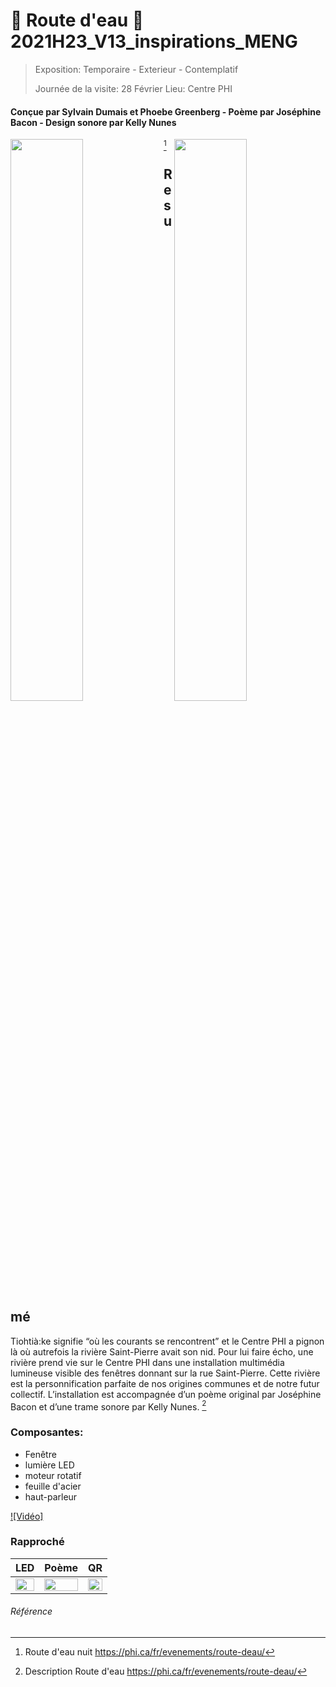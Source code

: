 # 🌊 Route d'eau 🌊 2021H23_V13_inspirations_MENG
> Exposition: Temporaire - Exterieur - Contemplatif
> 
> Journée de la visite: 28 Février
> Lieu: Centre PHI
#### Conçue par Sylvain Dumais et Phoebe Greenberg - Poème par Joséphine Bacon - Design sonore par Kelly Nunes

[^1]<img  width="48%" align="left" src="https://github.com/S0hda/H23_V13_inspirations_MENG/blob/main/visite_Individuel/Média/route_deau_nuit.jpg">
<img  width="48%" align="right" src="https://github.com/S0hda/H23_V13_inspirations_MENG/blob/main/visite_Individuel/Média/route_deau_jour.png">

## Resumé 
Tiohtià:ke signifie “où les courants se rencontrent” et le Centre PHI a pignon là où autrefois la rivière Saint-Pierre avait son nid. Pour lui faire écho, une rivière prend vie sur le Centre PHI dans une installation multimédia lumineuse visible des fenêtres donnant sur la rue Saint-Pierre. Cette rivière est la personnification parfaite de nos origines communes et de notre futur collectif. L’installation est accompagnée d’un poème original par Joséphine Bacon et d’une trame sonore par Kelly Nunes. [^2]

### Composantes: 
- Fenêtre
- lumière LED
- moteur rotatif
- feuille d'acier
- haut-parleur

[![Vidéo]](https://youtube.com/shorts/iU3KPYCi2u4)

### Rapproché 
| LED |    Poème       |   QR   |
| ----| ------------- | --------|
| <img  width="100%" src="https://github.com/S0hda/H23_V13_inspirations_MENG/blob/main/visite_Individuel/M%C3%A9dia/route_deau_composant_led.png"> | <img  width="100%" src="https://github.com/S0hda/H23_V13_inspirations_MENG/blob/main/visite_Individuel/M%C3%A9dia/route_deau_fenetre.png"> | <img  width="100%" src="https://github.com/S0hda/H23_V13_inspirations_MENG/blob/main/visite_Individuel/M%C3%A9dia/route_deau_QR.png">|



###### Référence
[^1]: Route d'eau nuit https://phi.ca/fr/evenements/route-deau/
[^2]: Description Route d'eau https://phi.ca/fr/evenements/route-deau/
